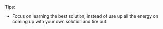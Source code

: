 Tips:
- Focus on learning the best solution, instead of use up all the energy on coming up with your own solution and tire out.
